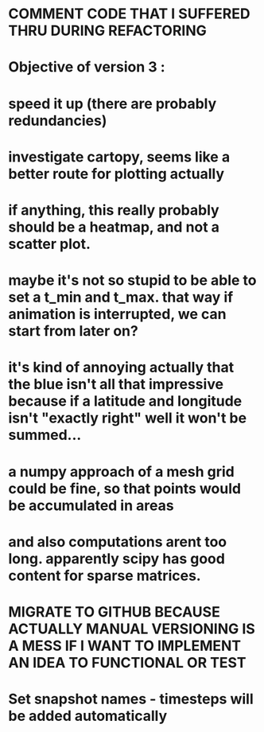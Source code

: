 # COMMENT CODE THAT I SUFFERED THRU DURING REFACTORING

# Objective of version 3 :

# speed it up (there are probably redundancies)

# investigate cartopy, seems like a better route for plotting actually

# if anything, this really probably should be a heatmap, and not a scatter plot.

# maybe it's not so stupid to be able to set a t_min and t_max. that way if animation is interrupted, we can start from later on?

# it's kind of annoying actually that the blue isn't all that impressive because if a latitude and longitude isn't "exactly right" well it won't be summed...

# a numpy approach of a mesh grid could be fine, so that points would be accumulated in areas

# and also computations arent too long. apparently scipy has good content for sparse matrices.

# MIGRATE TO GITHUB BECAUSE ACTUALLY MANUAL VERSIONING IS A MESS IF I WANT TO IMPLEMENT AN IDEA TO FUNCTIONAL OR TEST

# Set snapshot names - timesteps will be added automatically